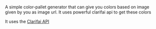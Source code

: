 
A simple color-pallet generator that can give you colors based on image given by you as image url.
It uses powerful clarifai api to get these colors

It uses the [Clarifai API](http://clarifai.com)

